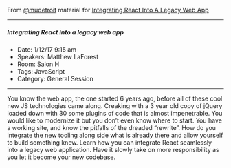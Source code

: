 From [@mudetroit](https://twitter.com/mudetroit) material for [Integrating React Into A Legacy Web App](https://github.com/mudetroit/integrating-react-into-a-legacy-web-app)

---
##### Integrating React into a legacy web app
* Date: 1/12/17 9:15 am
* Speakers: Matthew LaForest
* Room: Salon H
* Tags: JavaScript
* Category: General Session
---

You know the web app, the one started 6 years ago, before all of these cool new JS technologies came along. Creaking with a 3 year old copy of jQuery loaded down with 30 some plugins of code that is almost impenetrable. You would like to modernize it but you don’t even know where to start. You have a working site, and know the pitfalls of the dreaded “rewrite”. How do you integrate the new tooling along side what is already there and allow yourself to build something knew. Learn how you can integrate React seamlessly into a legacy web application. Have it slowly take on more responsibility as you let it become your new codebase.

